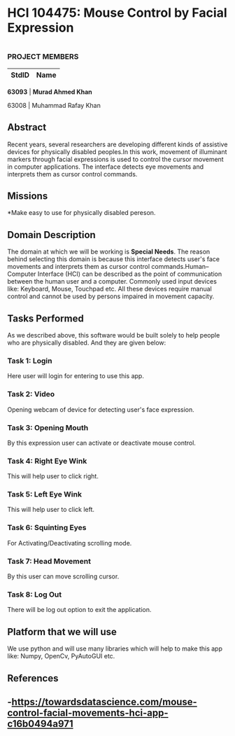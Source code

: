 # HCI 104475: Mouse Control by Facial Expression

#
### PROJECT MEMBERS ###

StdID | Name
------------ | -------------

**63093** | **Murad Ahmed Khan** <!--this is the group leader in bold-->

63008 | Muhammad Rafay Khan
<!-- Replace name and student ids with acutally group member names and ids-->


## Abstract ##

Recent years, several researchers are developing different kinds of assistive devices for physically disabled peoples.In this work, movement of illuminant markers through facial expressions is used to control the cursor movement in computer applications. The interface detects eye movements and interprets them as cursor control commands.
## Missions ##

*Make easy to use for physically disabled pereson.



## Domain Description ##
 
The domain at which we will be working is **Special Needs**. The reason behind selecting this domain is because this interface detects user's face movements
and interprets them as cursor control commands.Human–Computer Interface (HCI) can be described as the point of communication between the human user and a
computer. Commonly used input devices like: Keyboard, Mouse, Touchpad etc. All these devices require manual control and cannot be
used by persons impaired in movement capacity. 
## Tasks Performed ##

As we described above, this software would be built solely to help people who are physically disabled. And they are given below:
### Task 1: Login ###

Here user will login for entering to use this app.

### Task 2: Video ###

Opening webcam of device for detecting user's face expression.
### Task 3: Opening Mouth ###

By this expression user can activate or deactivate mouse control.
### Task 4: Right Eye Wink ###

This will help user to click right.

### Task 5: Left Eye Wink ###

This will help user to click left.
### Task 6: Squinting Eyes ###

For Activating/Deactivating scrolling mode.
### Task 7: Head Movement ###
By this user can move scrolling cursor.

### Task 8: Log Out ###

There will be log out option to exit the application.
## Platform that we will use ##

We use python and will use many libraries which will help to make this app like: Numpy, OpenCv, PyAutoGUI etc.


## References ##
-https://towardsdatascience.com/mouse-control-facial-movements-hci-app-c16b0494a971
-
